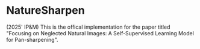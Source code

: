 # NatureSharpen
(2025' IP&amp;M) This is the offical implementation for the paper titled "Focusing on Neglected Natural Images: A Self-Supervised Learning Model for Pan-sharpening".
